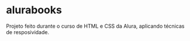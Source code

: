 # alurabooks
Projeto feito durante o curso de HTML e CSS da Alura, aplicando técnicas de resposividade.
